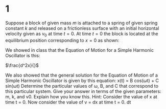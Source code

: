 # 1

Suppose a block of given mass $m$ is attached to a spring of given spring constant $k$ and released on a frictionless surface with an initial horizontal velocity given as $v_0$ at time $t = 0$. At time $t = 0$ the block is located at the equilibrium position corresponding to $x = 0$ as shown:

We showed in class that the Equation of Motion for a Simple Harmonic Oscillator is this:

$\frac{d^2x}{}$

We also showed that the general solution for the Equation of Motion of a Simple Harmonic
Oscillator is given by this equation:
x(t) = B cos(ωt) + C sin(ωt)
Determine the particular values of ω, B, and C that correspond to this particular system. Give
your answer in terms of the given parameters: m, k, and v0. Explain how you know this. Hint:
Consider the value of x at time t = 0. Now consider the value of v = dx
 at time t = 0.
dt